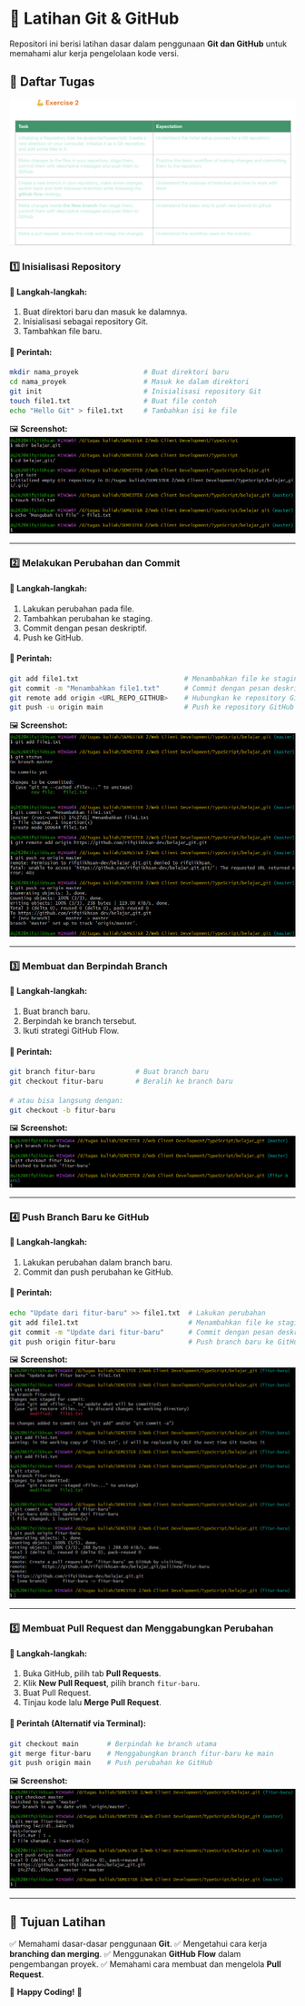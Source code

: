 # 🚀 Latihan Git & GitHub

Repositori ini berisi latihan dasar dalam penggunaan **Git dan GitHub** untuk memahami alur kerja pengelolaan kode versi.

## 📌 Daftar Tugas

![ Daftar Tugas ](images/tugas_git.png)

### 1️⃣ Inisialisasi Repository

#### 🔹 Langkah-langkah:

1. Buat direktori baru dan masuk ke dalamnya.
2. Inisialisasi sebagai repository Git.
3. Tambahkan file baru.

#### 📝 Perintah:

```bash
mkdir nama_proyek                # Buat direktori baru
cd nama_proyek                   # Masuk ke dalam direktori
git init                         # Inisialisasi repository Git
touch file1.txt                  # Buat file contoh
echo "Hello Git" > file1.txt     # Tambahkan isi ke file
```

🖼 **Screenshot:**
![Inisialisasi Repository](images/git_1.jpg)

---

### 2️⃣ Melakukan Perubahan dan Commit

#### 🔹 Langkah-langkah:

1. Lakukan perubahan pada file.
2. Tambahkan perubahan ke staging.
3. Commit dengan pesan deskriptif.
4. Push ke GitHub.

#### 📝 Perintah:

```bash
git add file1.txt                          # Menambahkan file ke staging
git commit -m "Menambahkan file1.txt"      # Commit dengan pesan deskriptif
git remote add origin <URL_REPO_GITHUB>    # Hubungkan ke repository GitHub
git push -u origin main                    # Push ke repository GitHub
```

🖼 **Screenshot:**
![Commit Perubahan](images/git_2.jpg)

---

### 3️⃣ Membuat dan Berpindah Branch

#### 🔹 Langkah-langkah:

1. Buat branch baru.
2. Berpindah ke branch tersebut.
3. Ikuti strategi GitHub Flow.

#### 📝 Perintah:

```bash
git branch fitur-baru          # Buat branch baru
git checkout fitur-baru        # Beralih ke branch baru

# atau bisa langsung dengan:
git checkout -b fitur-baru
```

🖼 **Screenshot:**
![Membuat Branch](images/git_3.jpg)

---

### 4️⃣ Push Branch Baru ke GitHub

#### 🔹 Langkah-langkah:

1. Lakukan perubahan dalam branch baru.
2. Commit dan push perubahan ke GitHub.

#### 📝 Perintah:

```bash
echo "Update dari fitur-baru" >> file1.txt  # Lakukan perubahan
git add file1.txt                           # Menambahkan file ke staging
git commit -m "Update dari fitur-baru"      # Commit dengan pesan deskriptif
git push origin fitur-baru                  # Push branch baru ke GitHub
```

🖼 **Screenshot:**
![Push Branch Baru](images/git_4.jpg)

---

### 5️⃣ Membuat Pull Request dan Menggabungkan Perubahan

#### 🔹 Langkah-langkah:

1. Buka GitHub, pilih tab **Pull Requests**.
2. Klik **New Pull Request**, pilih branch `fitur-baru`.
3. Buat Pull Request.
4. Tinjau kode lalu **Merge Pull Request**.

#### 📝 Perintah (Alternatif via Terminal):

```bash
git checkout main       # Berpindah ke branch utama
git merge fitur-baru    # Menggabungkan branch fitur-baru ke main
git push origin main    # Push perubahan ke GitHub
```

🖼 **Screenshot:**
![Pull Request](images/git_5.jpg)

---

## 🎯 Tujuan Latihan

✅ Memahami dasar-dasar penggunaan **Git**.
✅ Mengetahui cara kerja **branching dan merging**.
✅ Menggunakan **GitHub Flow** dalam pengembangan proyek.
✅ Memahami cara membuat dan mengelola **Pull Request**.

📌 **Happy Coding!** 🚀
